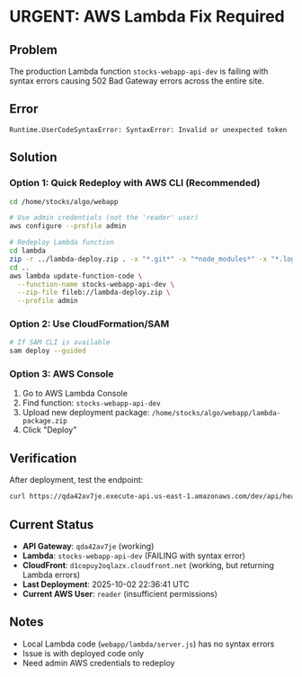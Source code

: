# URGENT: AWS Lambda Fix Required

## Problem
The production Lambda function `stocks-webapp-api-dev` is failing with syntax errors causing 502 Bad Gateway errors across the entire site.

## Error
```
Runtime.UserCodeSyntaxError: SyntaxError: Invalid or unexpected token
```

## Solution

### Option 1: Quick Redeploy with AWS CLI (Recommended)
```bash
cd /home/stocks/algo/webapp

# Use admin credentials (not the 'reader' user)
aws configure --profile admin

# Redeploy Lambda function
cd lambda
zip -r ../lambda-deploy.zip . -x "*.git*" -x "*node_modules*" -x "*.log"
cd ..
aws lambda update-function-code \
  --function-name stocks-webapp-api-dev \
  --zip-file fileb://lambda-deploy.zip \
  --profile admin
```

### Option 2: Use CloudFormation/SAM
```bash
# If SAM CLI is available
sam deploy --guided
```

### Option 3: AWS Console
1. Go to AWS Lambda Console
2. Find function: `stocks-webapp-api-dev`
3. Upload new deployment package: `/home/stocks/algo/webapp/lambda-package.zip`
4. Click "Deploy"

## Verification
After deployment, test the endpoint:
```bash
curl https://qda42av7je.execute-api.us-east-1.amazonaws.com/dev/api/health
```

## Current Status
- **API Gateway**: `qda42av7je` (working)
- **Lambda**: `stocks-webapp-api-dev` (FAILING with syntax error)
- **CloudFront**: `d1copuy2oqlazx.cloudfront.net` (working, but returning Lambda errors)
- **Last Deployment**: 2025-10-02 22:36:41 UTC
- **Current AWS User**: `reader` (insufficient permissions)

## Notes
- Local Lambda code (`webapp/lambda/server.js`) has no syntax errors
- Issue is with deployed code only
- Need admin AWS credentials to redeploy
